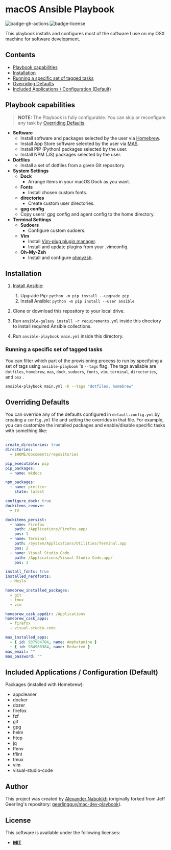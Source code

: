 # macOS Ansible Playbook

![badge-gh-actions]
![badge-license]

This playbook installs and configures most of the software I use on my OSX machine for software development.

## Contents

- [Playbook capabilities](#playbook-capabilities)
- [Installation](#installation)
- [Running a specific set of tagged tasks](#running-a-specific-set-of-tagged-tasks)
- [Overriding Defaults](#overriding-defaults)
- [Included Applications / Configuration (Default)](#included-applications--configuration-default)

## Playbook capabilities

> **NOTE:** The Playbook is fully configurable. You can skip or reconfigure any task by [Overriding Defaults](#overriding-defaults).

- **Software**
  - Install software and packages selected by the user via [Homebrew](https://github.com/Homebrew/brew).
  - Install App Store software selected by the user via [MAS](https://github.com/mas-cli/mas).
  - Install PIP (Python) packages selected by the user.
  - Install NPM (JS) packages selected by the user.
- **Dotfiles**
  - Install a set of dotfiles from a given Git repository.
- **System Settings**
  - **Dock**
    - Arrange items in your macOS Dock as you want.
  - **Fonts**
    - Install chosen custom fonts.
  - **directories**
    - Create custom user directories.
  - **gpg config**
  - Copy users' gpg config and agent config to the home directory.
- **Terminal Settings**
  - **Sudoers**
    - Configure custom sudoers.
  - **Vim**
    - Install [Vim-plug plugin manager](https://github.com/junegunn/vim-plug).
    - Install and update plugins from your .vimconfig.
  - **Oh-My-Zsh**
    - Install and configure [ohmyzsh](https://github.com/ohmyzsh/ohmyzsh).

## Installation

1. [Install Ansible](https://docs.ansible.com/ansible/latest/installation_guide/index.html):

   1. Upgrade Pip: `python -m pip install --upgrade pip`
   2. Install Ansible: `python -m pip install --user ansible`

2. Clone or download this repository to your local drive.
3. Run `ansible-galaxy install -r requirements.yml` inside this directory to install required Ansible collections.
4. Run `ansible-playbook main.yml` inside this directory.

### Running a specific set of tagged tasks

You can filter which part of the provisioning process to run by specifying a set of tags using `ansible-playbook` 's `--tags` flag. The tags available are `dotfiles`, `homebrew`, `mas`, `dock`, `sudoers`, `fonts`, `vim`, `terminal`, `directories`, and `osx` .

```sh
ansible-playbook main.yml -K --tags "dotfiles, homebrew"
```

## Overriding Defaults

You can override any of the defaults configured in `default.config.yml` by creating a `config.yml` file and setting the overrides in that file. For example, you can customize the installed packages and enable/disable specific tasks with something like:

```yaml
---
create_directories: true
directories:
  - $HOME/Documents/repositories

pip_executable: pip
pip_packages:
  - name: mkdocs

npm_packages:
  - name: prettier
    state: latest

configure_dock: true
dockitems_remove:
  - TV

dockitems_persist:
  - name: Firefox
    path: /Applications/Firefox.app/
    pos: 1
  - name: Terminal
    path: /System/Applications/Utilities/Terminal.app
    pos: 2
  - name: Visual Studio Code
    path: /Applications/Visual Studio Code.app/
    pos: 3

install_fonts: true
installed_nerdfonts:
  - Meslo

homebrew_installed_packages:
  - git
  - tmux
  - vim

homebrew_cask_appdir: /Applications
homebrew_cask_apps:
  - firefox
  - visual-studio-code

mas_installed_apps:
  - { id: 937984704, name: Amphetamine }
  - { id: 984968384, name: Redacted }
mas_email: ""
mas_password: ""
```

## Included Applications / Configuration (Default)

Packages (installed with Homebrew):

- appcleaner
- docker
- dozer
- firefox
- fzf
- git
- gpg
- helm
- htop
- jq
- tfenv
- tflint
- tmux
- vim
- visual-studio-code

## Author

This project was created by [Alexander Nabokikh](https://www.linkedin.com/in/nabokih/) (originally forked from Jeff Geerling's repository: [geerlingguy/mac-dev-playbook](https://github.com/geerlingguy/mac-dev-playbook)).

## License

This software is available under the following licenses:

- **[MIT](https://github.com/AlexNabokikh/mac-playbook/blob/master/LICENSE)**

[badge-gh-actions]: https://github.com/AlexNabokikh/windows-playbook/actions/workflows/release.yaml/badge.svg
[badge-license]: https://img.shields.io/badge/License-MIT-informational

